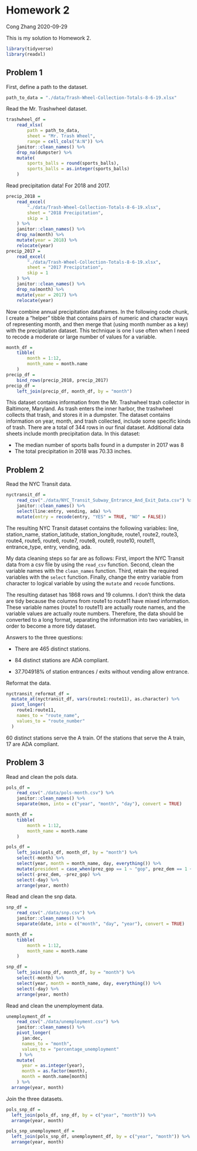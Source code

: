 Homework 2
================
Cong Zhang
2020-09-29

This is my solution to Homework 2.

``` r
library(tidyverse)
library(readxl)
```

## Problem 1

First, define a path to the dataset.

``` r
path_to_data = "./data/Trash-Wheel-Collection-Totals-8-6-19.xlsx"
```

Read the Mr. Trashwheel dataset.

``` r
trashwheel_df = 
    read_xlsx(
        path = path_to_data,
        sheet = "Mr. Trash Wheel",
        range = cell_cols("A:N")) %>% 
    janitor::clean_names() %>% 
    drop_na(dumpster) %>% 
    mutate(
        sports_balls = round(sports_balls),
        sports_balls = as.integer(sports_balls)
    )
```

Read precipitation data\! For 2018 and 2017.

``` r
precip_2018 = 
    read_excel(
        "./data/Trash-Wheel-Collection-Totals-8-6-19.xlsx",
        sheet = "2018 Precipitation",
        skip = 1
    ) %>% 
    janitor::clean_names() %>% 
    drop_na(month) %>% 
    mutate(year = 2018) %>% 
    relocate(year)
precip_2017 = 
    read_excel(
        "./data/Trash-Wheel-Collection-Totals-8-6-19.xlsx",
        sheet = "2017 Precipitation",
        skip = 1
    ) %>% 
    janitor::clean_names() %>% 
    drop_na(month) %>% 
    mutate(year = 2017) %>% 
    relocate(year)
```

Now combine annual precipitation dataframes. In the following code
chunk, I create a “helper” tibble that contains pairs of numeric and
character ways of representing month, and then merge that (using month
number as a key) with the precipitation dataset. This technique is one I
use often when I need to recode a moderate or large number of values for
a variable.

``` r
month_df = 
    tibble(
        month = 1:12,
        month_name = month.name
    )
precip_df = 
    bind_rows(precip_2018, precip_2017)
precip_df =
    left_join(precip_df, month_df, by = "month")
```

This dataset contains information from the Mr. Trashwheel trash
collector in Baltimore, Maryland. As trash enters the inner harbor, the
trashwheel collects that trash, and stores it in a dumpster. The dataset
contains information on year, month, and trash collected, include some
specific kinds of trash. There are a total of 344 rows in our final
dataset. Additional data sheets include month precipitation data. In
this dataset:

  - The median number of sports balls found in a dumpster in 2017 was 8
  - The total precipitation in 2018 was 70.33 inches.

## Problem 2

Read the NYC Transit data.

``` r
nyctransit_df = 
    read_csv("./data/NYC_Transit_Subway_Entrance_And_Exit_Data.csv") %>% 
    janitor::clean_names() %>% 
    select(line:entry, vending, ada) %>% 
    mutate(entry = recode(entry, "YES" = TRUE, "NO" = FALSE))
```

The resulting NYC Transit dataset contains the following variables:
line, station\_name, station\_latitude, station\_longitude, route1,
route2, route3, route4, route5, route6, route7, route8, route9, route10,
route11, entrance\_type, entry, vending, ada.

My data cleaning steps so far are as follows: First, import the NYC
Transit data from a csv file by using the `read_csv` function. Second,
clean the variable names with the `clean_names` function. Third, retain
the required variables with the `select` function. Finally, change the
entry variable from character to logical variable by using the `mutate`
and `recode` functions.

The resulting dataset has 1868 rows and 19 columns. I don’t think the
data are tidy because the columns from route1 to route11 have mixed
information. These variable names (route1 to route11) are actually route
names, and the variable values are actually route numbers. Therefore,
the data should be converted to a long format, separating the
information into two variables, in order to become a more tidy dataset.

Answers to the three questions:

  - There are 465 distinct stations.

  - 84 distinct stations are ADA compliant.

  - 37.704918% of station entrances / exits without vending allow
    entrance.

Reformat the data.

``` r
nyctransit_reformat_df =
  mutate_at(nyctransit_df, vars(route1:route11), as.character) %>% 
  pivot_longer(
    route1:route11,
    names_to = "route_name",
    values_to = "route_number"
  )
```

60 distinct stations serve the A train. Of the stations that serve the A
train, 17 are ADA compliant.

## Problem 3

Read and clean the pols data.

``` r
pols_df = 
    read_csv("./data/pols-month.csv") %>% 
    janitor::clean_names() %>% 
    separate(mon, into = c("year", "month", "day"), convert = TRUE)  

month_df = 
    tibble(
        month = 1:12,
        month_name = month.name
    )

pols_df =
    left_join(pols_df, month_df, by = "month") %>% 
    select(-month) %>% 
    select(year, month = month_name, day, everything()) %>% 
    mutate(president = case_when(prez_gop == 1 ~ "gop", prez_dem == 1 ~ "dem")) %>% 
    select(-prez_dem, -prez_gop) %>% 
    select(-day) %>% 
    arrange(year, month)
```

Read and clean the snp data.

``` r
snp_df = 
    read_csv("./data/snp.csv") %>% 
    janitor::clean_names() %>% 
    separate(date, into = c("month", "day", "year"), convert = TRUE)  

month_df = 
    tibble(
        month = 1:12,
        month_name = month.name
    )

snp_df =
    left_join(snp_df, month_df, by = "month") %>% 
    select(-month) %>% 
    select(year, month = month_name, day, everything()) %>% 
    select(-day) %>% 
    arrange(year, month)
```

Read and clean the unemployment data.

``` r
unemployment_df = 
    read_csv("./data/unemployment.csv") %>% 
    janitor::clean_names() %>% 
    pivot_longer(
      jan:dec,
      names_to = "month",
      values_to = "percentage_unemployment"
     ) %>% 
    mutate(
      year = as.integer(year),
      month = as.factor(month),
      month = month.name[month]
    ) %>% 
  arrange(year, month)
```

Join the three datasets.

``` r
pols_snp_df =
  left_join(pols_df, snp_df, by = c("year", "month")) %>%
  arrange(year, month)

pols_snp_unemployment_df =
  left_join(pols_snp_df, unemployment_df, by = c("year", "month")) %>%
  arrange(year, month)
```
